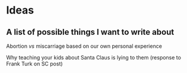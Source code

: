 # Ideas

## A list of possible things I want to write about

Abortion *vs* miscarriage based on our own personal experience

Why teaching your kids about Santa Claus is lying to them (response to Frank Turk on SC post)
